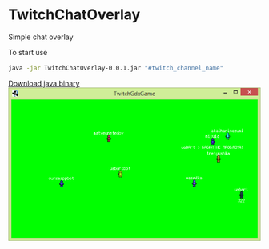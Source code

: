 # TwitchChatOverlay
Simple chat overlay

To start use
```sh
java -jar TwitchChatOverlay-0.0.1.jar "#twitch_channel_name"
```
[Download java binary](https://github.com/uaBArt/PingJa/blob/master/TwitchChatOverlay-0.0.1.jar)
![Screenshot](https://github.com/BondarenkoArtur/TwitchChatOverlay/blob/master/Screenshot.png)
